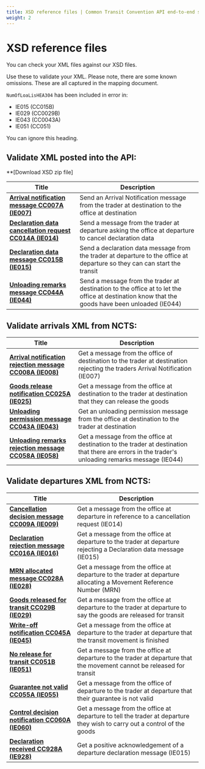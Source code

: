 ```yaml
---
title: XSD reference files | Common Transit Convention API end-to-end service guide
weight: 2
---
```


# XSD reference files

You can check your XML files against our XSD files.

Use these to validate your XML. Please note, there are some known omissions. These are all captured in the mapping document.

``NumOfLoaLisHEA304`` has been included in error in:  

- IE015 (CC015B)
- IE029 (CC0029B)
- IE043 (CC0043A)
- IE051 (CC051)   

You can ignore this heading.


## Validate XML posted into the API:

**[Download XSD zip file]

| **Title** | **Description** |
|------|-------------|
|**[Arrival notification message CC007A (IE007)](https://github.com/hmrc/common-transit-convention-traders/blob/master/conf/xsd/cc007a.xsd)** |Send an Arrival Notification message from the trader at destination to the office at destination|
|**[Declaration data cancellation request CC014A (IE014)](https://github.com/hmrc/common-transit-convention-traders/blob/master/conf/xsd/cc014a.xsd)**| Send a message from the trader at departure asking the office at departure to cancel declaration data|
|**[Declaration data message CC015B (IE015)](https://github.com/hmrc/common-transit-convention-traders/blob/master/conf/xsd/cc015b.xsd)**|Send a declaration data message from the trader at departure to the office at departure so they can can start the transit|
|**[Unloading remarks message CC044A (IE044)](https://github.com/hmrc/common-transit-convention-traders/blob/master/conf/xsd/cc044a.xsd)** |Send a message from the trader at destination to the office at to let the office at destination know that the goods have been unloaded (IE044)|


## Validate arrivals XML from NCTS:  

| **Title** | **Description** |
|------|-------------|
|**[Arrival notification rejection message CC008A (IE008)](https://github.com/hmrc/transit-movements-trader-at-destination/blob/master/conf/xsd/CC008A.xsd)**|Get a message from the office of destination to the trader at destination rejecting the traders Arrival Notification (IE007)|
|**[Goods release notification CC025A (IE025)](https://github.com/hmrc/transit-movements-trader-at-destination/blob/master/conf/xsd/CC025A.xsd)**| Get a message from the office at destination to the trader at destination that they can release the goods|
|**[Unloading permission message CC043A (IE043)](https://github.com/hmrc/transit-movements-trader-at-destination/blob/master/conf/xsd/CC043A.xsd)**| Get an unloading permission message from the office at destination to the trader at destination |
|**[Unloading remarks rejection message CC058A (IE058)](https://github.com/hmrc/transit-movements-trader-at-destination/blob/master/conf/xsd/CC058A.xsd)**| Get a message from the office at destination to the trader at destination that there are errors in the trader's unloading remarks message (IE044)|



## Validate departures XML from NCTS:

| **Title** | **Description** |
|------|-------------|
|**[Cancellation decision message CC009A (IE009)](https://github.com/hmrc/transits-movements-trader-at-departure/blob/master/conf/xsd/CC009A.xsd)**| Get a message from the office at departure in reference to a cancellation request (IE014)|
|**[Declaration rejection message CC016A (IE016)](https://github.com/hmrc/transits-movements-trader-at-departure/blob/master/conf/xsd/CC016A.xsd)**| Get a message from the office at departure to the trader at departure rejecting a Declaration data message (IE015)|
|**[MRN allocated message CC028A (IE028)](https://github.com/hmrc/transits-movements-trader-at-departure/blob/master/conf/xsd/CC028A.xsd)**| Get a message from the office at departure to the trader at departure allocating a Movement Reference Number (MRN)|
|**[Goods released for transit CC029B (IE029)](https://github.com/hmrc/transits-movements-trader-at-departure/blob/master/conf/xsd/CC029B.xsd)**| Get a message from the office at departure to the trader at departure to say the goods are released for transit|
|**[Write-off notification CC045A (IE045)](https://github.com/hmrc/transits-movements-trader-at-departure/blob/master/conf/xsd/CC045A.xsd)**| Get a message from the office at departure to the trader at departure that the transit movement is finished|
|**[No release for transit CC051B (IE051)](https://github.com/hmrc/transits-movements-trader-at-departure/blob/master/conf/xsd/CC051B.xsd)**| Get a message from the office at departure to the trader at departure that the movement cannot be released for transit|
|**[Guarantee not valid CC055A (IE055)](https://github.com/hmrc/transits-movements-trader-at-departure/blob/master/conf/xsd/CC055A.xsd)**| Get a message from the office of departure to the trader at departure that their guarantee is not valid|
|**[Control decision notification CC060A (IE060)](https://github.com/hmrc/transits-movements-trader-at-departure/blob/master/conf/xsd/CC060A.xsd)**| Get a message from the office at departure to tell the trader at departure they wish to carry out a control of the goods|
|**[Declaration received CC928A (IE928)](https://github.com/hmrc/transits-movements-trader-at-departure/blob/master/conf/xsd/CC928A.xsd)**| Get a positive acknowledgement of a departure declaration message (IE015)|

